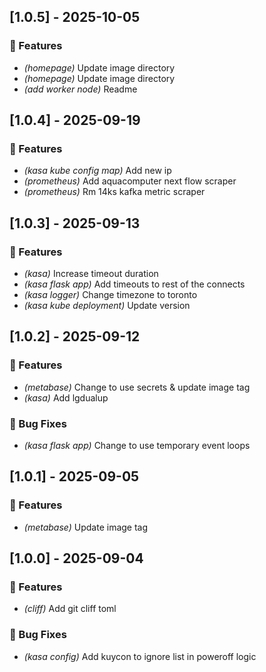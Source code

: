 ## [1.0.5] - 2025-10-05

### 🚀 Features

- *(homepage)* Update image directory
- *(homepage)* Update image directory
- *(add worker node)* Readme
## [1.0.4] - 2025-09-19

### 🚀 Features

- *(kasa kube config map)* Add new ip
- *(prometheus)* Add aquacomputer next flow scraper
- *(prometheus)* Rm 14ks kafka metric scraper
## [1.0.3] - 2025-09-13

### 🚀 Features

- *(kasa)* Increase timeout duration
- *(kasa flask app)* Add timeouts to rest of the connects
- *(kasa logger)* Change timezone to toronto
- *(kasa kube deployment)* Update version
## [1.0.2] - 2025-09-12

### 🚀 Features

- *(metabase)* Change to use secrets & update image tag
- *(kasa)* Add lgdualup

### 🐛 Bug Fixes

- *(kasa flask app)* Change to use temporary event loops
## [1.0.1] - 2025-09-05

### 🚀 Features

- *(metabase)* Update image tag
## [1.0.0] - 2025-09-04

### 🚀 Features

- *(cliff)* Add git cliff toml

### 🐛 Bug Fixes

- *(kasa config)* Add kuycon to ignore list in poweroff logic
